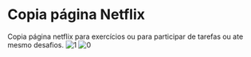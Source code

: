 # Copia página Netflix
 Copia página netflix para exercícios ou para participar de tarefas ou ate mesmo desafios. 
![1](https://github.com/eliasdossantos/Copia-pagina-Netflix/assets/105184013/66ad6bf8-4b82-4011-9b8c-573c1e32d3fe)
![0](https://github.com/eliasdossantos/Copia-pagina-Netflix/assets/105184013/616d2e43-c2a8-4784-80ac-a48f9b699fe3)
